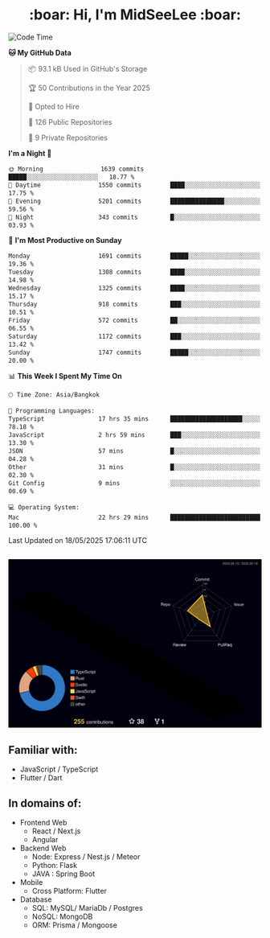 <h1 align="center"> :boar: Hi, I'm MidSeeLee :boar:</h1>
 
<!--START_SECTION:waka-->
![Code Time](http://img.shields.io/badge/Code%20Time-2%2C904%20hrs%2033%20mins-blue)

**🐱 My GitHub Data** 

> 📦 93.1 kB Used in GitHub's Storage 
 > 
> 🏆 50 Contributions in the Year 2025
 > 
> 💼 Opted to Hire
 > 
> 📜 126 Public Repositories 
 > 
> 🔑 9 Private Repositories 
 > 
**I'm a Night 🦉** 

```text
🌞 Morning                1639 commits        █████░░░░░░░░░░░░░░░░░░░░   18.77 % 
🌆 Daytime                1550 commits        ████░░░░░░░░░░░░░░░░░░░░░   17.75 % 
🌃 Evening                5201 commits        ███████████████░░░░░░░░░░   59.56 % 
🌙 Night                  343 commits         █░░░░░░░░░░░░░░░░░░░░░░░░   03.93 % 
```
📅 **I'm Most Productive on Sunday** 

```text
Monday                   1691 commits        █████░░░░░░░░░░░░░░░░░░░░   19.36 % 
Tuesday                  1308 commits        ████░░░░░░░░░░░░░░░░░░░░░   14.98 % 
Wednesday                1325 commits        ████░░░░░░░░░░░░░░░░░░░░░   15.17 % 
Thursday                 918 commits         ███░░░░░░░░░░░░░░░░░░░░░░   10.51 % 
Friday                   572 commits         ██░░░░░░░░░░░░░░░░░░░░░░░   06.55 % 
Saturday                 1172 commits        ███░░░░░░░░░░░░░░░░░░░░░░   13.42 % 
Sunday                   1747 commits        █████░░░░░░░░░░░░░░░░░░░░   20.00 % 
```


📊 **This Week I Spent My Time On** 

```text
🕑︎ Time Zone: Asia/Bangkok

💬 Programming Languages: 
TypeScript               17 hrs 35 mins      ████████████████████░░░░░   78.18 % 
JavaScript               2 hrs 59 mins       ███░░░░░░░░░░░░░░░░░░░░░░   13.30 % 
JSON                     57 mins             █░░░░░░░░░░░░░░░░░░░░░░░░   04.28 % 
Other                    31 mins             █░░░░░░░░░░░░░░░░░░░░░░░░   02.30 % 
Git Config               9 mins              ░░░░░░░░░░░░░░░░░░░░░░░░░   00.69 % 

💻 Operating System: 
Mac                      22 hrs 29 mins      █████████████████████████   100.00 % 
```


 Last Updated on 18/05/2025 17:06:11 UTC
<!--END_SECTION:waka-->

##

![](./profile-3d-contrib/profile-night-rainbow.svg)

## Familiar with:
- JavaScript / TypeScript
- Flutter / Dart

## In domains of:
- Frontend Web
  - React / Next.js
  - Angular
- Backend Web
  - Node: Express / Nest.js / Meteor
  - Python: Flask
  - JAVA : Spring Boot
- Mobile
  - Cross Platform: Flutter
- Database
  - SQL: MySQL/ MariaDb / Postgres
  - NoSQL: MongoDB
  - ORM: Prisma / Mongoose
